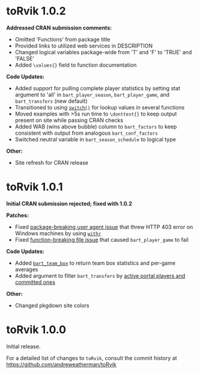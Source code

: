 # toRvik 1.0.2 

**Addressed CRAN submission comments:**

- Omitted 'Functions' from package title
- Provided links to utilized web services in DESCRIPTION
- Changed logical variables package-wide from 'T' and 'F' to 'TRUE' and 'FALSE'
- Added `\values{}` field to function documentation

**Code Updates:**

- Added support for pulling complete player statistics by setting stat argument to 'all' in `bart_player_season`, `bart_player_game`, and `bart_transfers` (new default)
- Transitioned to using [`switch()`](https://www.rdocumentation.org/packages/base/versions/3.6.2/topics/switch) for lookup values in several functions
- Moved examples with >5s run time to `\donttest{}` to keep output present on site while passing CRAN checks
- Added WAB (wins above bubble) column to `bart_factors` to keep consistent with output from analogous `bart_conf_factors`
- Switched neutral variable in `bart_season_schedule` to logical type

**Other:**

- Site refresh for CRAN release

# toRvik 1.0.1
**Initial CRAN submission rejected; fixed with 1.0.2**

**Patches:**

- Fixed [package-breaking user agent issue](https://github.com/andreweatherman/toRvik/issues/1) that threw HTTP 403 error on Windows machines by using [`withr`](https://withr.r-lib.org)
- Fixed [function-breaking file issue](https://github.com/andreweatherman/toRvik/issues/3) that caused `bart_player_game` to fail

**Code Updates:**

- Added [`bart_team_box`](https://www.torvik.dev/reference/bart_team_box.html) to return team box statistics and per-game averages  
- Added argument to filter `bart_transfers` by [active portal players and committed ones](https://github.com/andreweatherman/toRvik/issues/2)

**Other:**

- Changed pkgdown site colors

# **toRvik 1.0.0**
Initial release.

For a detailed list of changes to `toRvik`, consult the commit history at https://github.com/andreweatherman/toRvik

